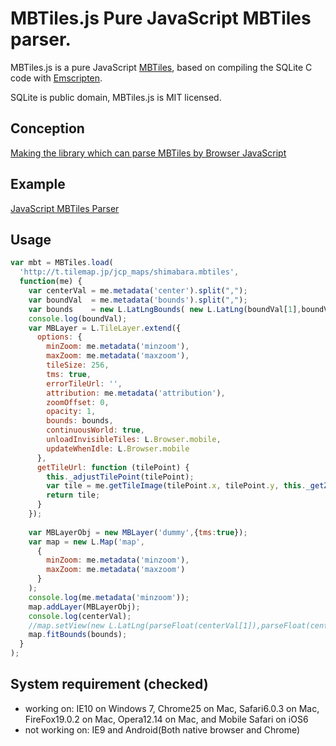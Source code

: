 # MBTiles.js Pure JavaScript MBTiles parser. 

MBTiles.js is a pure JavaScript [MBTiles](http://mapbox.com/developers/mbtiles/), based on compiling the SQLite C code with [Emscripten](https://github.com/kripken/emscripten).

SQLite is public domain, MBTiles.js is MIT licensed.

## Conception

[Making the library which can parse MBTiles by Browser JavaScript](http://d.hatena.ne.jp/kochizufan/20130324/1364093952)

## Example

[JavaScript MBTiles Parser](http://jsfiddle.net/kochizufan/rj4Eh/)

## Usage

```javascript
var mbt = MBTiles.load(
  'http://t.tilemap.jp/jcp_maps/shimabara.mbtiles',
  function(me) {
    var centerVal = me.metadata('center').split(",");
    var boundVal  = me.metadata('bounds').split(",");
    var bounds    = new L.LatLngBounds( new L.LatLng(boundVal[1],boundVal[0]), new L.LatLng(boundVal[3],boundVal[2]) );
    console.log(boundVal);
    var MBLayer = L.TileLayer.extend({
      options: {
        minZoom: me.metadata('minzoom'),
        maxZoom: me.metadata('maxzoom'),
        tileSize: 256,
        tms: true,
        errorTileUrl: '',
        attribution: me.metadata('attribution'),
        zoomOffset: 0,
        opacity: 1,
        bounds: bounds,
        continuousWorld: true,
        unloadInvisibleTiles: L.Browser.mobile,
        updateWhenIdle: L.Browser.mobile
      },
      getTileUrl: function (tilePoint) {
        this._adjustTilePoint(tilePoint);
        var tile = me.getTileImage(tilePoint.x, tilePoint.y, this._getZoomForUrl());
        return tile;
      }
    }); 
    
    var MBLayerObj = new MBLayer('dummy',{tms:true});
    var map = new L.Map('map',
      {
        minZoom: me.metadata('minzoom'),
        maxZoom: me.metadata('maxzoom')
      }
    );
    console.log(me.metadata('minzoom'));
    map.addLayer(MBLayerObj);
    console.log(centerVal);
    //map.setView(new L.LatLng(parseFloat(centerVal[1]),parseFloat(centerVal[0])),parseInt(centerVal[2]));
    map.fitBounds(bounds);
  }
);
```

## System requirement (checked)

* working on: IE10 on Windows 7, Chrome25 on Mac, Safari6.0.3 on Mac, FireFox19.0.2 on Mac, Opera12.14 on Mac, and Mobile Safari on iOS6
* not working on: IE9 and Android(Both native browser and Chrome)

